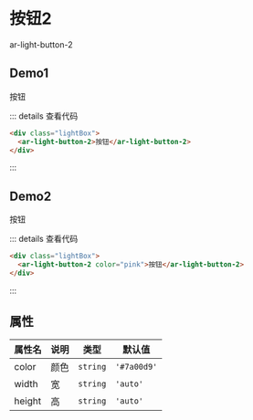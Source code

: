 # 按钮2

ar-light-button-2

## Demo1

<div class="lightBox">
  <ar-light-button-2>按钮</ar-light-button-2>
</div>

::: details 查看代码

```html
<div class="lightBox">
  <ar-light-button-2>按钮</ar-light-button-2>
</div>
```

:::

## Demo2

<div class="lightBox">
  <ar-light-button-2 color="pink">按钮</ar-light-button-2>
</div>

::: details 查看代码

```html
<div class="lightBox">
  <ar-light-button-2 color="pink">按钮</ar-light-button-2>
</div>
```


:::

## 属性

| 属性名 | 说明 | 类型   | 默认值    |
| ------ |----| ------ | --------- |
| color  | 颜色 | `string` | `'#7a00d9'` |
| width  | 宽  | `string` | `'auto'` |
| height  | 高  | `string` | `'auto'` |
